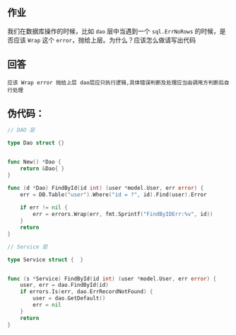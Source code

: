## 作业
我们在数据库操作的时候，比如 `dao` 层中当遇到一个 `sql.ErrNoRows` 的时候，是否应该 `Wrap` 这个 `error`，抛给上层。为什么？应该怎么做请写出代码

## 回答
    应该 Wrap error 抛给上层 dao层应只执行逻辑,具体错误判断及处理应当由调用方判断后自行处理

## 伪代码：
```go
// DAO 层

type Dao struct {}


func New() *Dao {
	return &Dao{ }
}

func (d *Dao) FindById(id int) (user *model.User, err error) {
	err = DB.Table("user").Where("id = ?", id).Find(user).Error
	
	if err != nil {
		err = errors.Wrap(err, fmt.Sprintf("FindByIDErr:%v", id))
	}
	return
}
```

```go
// Service 层

type Service struct {  }


func (s *Service) FindById(id int) (user *model.User, err error) {
	user, err = dao.FindById(id)
	if errors.Is(err, dao.ErrRecordNotFound) {
		user = dao.GetDefault()
		err = nil
	}
	return
}
```
